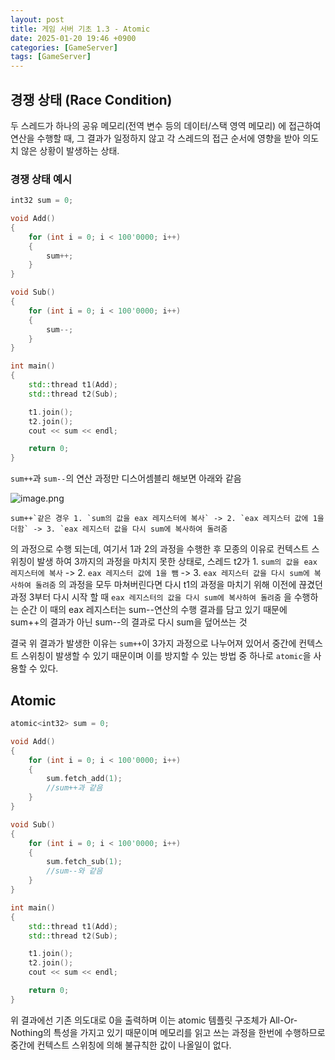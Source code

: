 ```yaml
---
layout: post
title: 게임 서버 기초 1.3 - Atomic
date: 2025-01-20 19:46 +0900
categories: [GameServer]
tags: [GameServer]
---
```




## 경쟁 상태 (Race Condition)

두 스레드가 하나의 공유 메모리(전역 변수 등의 데이터/스택 영역 메모리) 에 접근하여 연산을 수행할 때, 그 결과가 일정하지 않고 각 스레드의 접근 순서에 영향을 받아 의도치 않은 상황이 발생하는 상태.

 

### 경쟁 상태 예시

```cpp
int32 sum = 0;

void Add()
{
	for (int i = 0; i < 100'0000; i++)
	{
		sum++;
	}
}

void Sub()
{
	for (int i = 0; i < 100'0000; i++)
	{
		sum--;
	}
}

int main()
{
	std::thread t1(Add);
	std::thread t2(Sub);

	t1.join();
	t2.join();
	cout << sum << endl;

	return 0;
}
```

`sum++`과 `sum--`의 연산 과정만 디스어셈블리 해보면 아래와 같음

![image.png](https://cdn.inflearn.com/public/files/posts/c523ce05-add1-4ed1-b112-9a396bb05a93/ee2b04fe-abec-4bf6-b11d-5944ebfba719.png)

```
sum++`같은 경우 1. `sum의 값을 eax 레지스터에 복사` -> 2. `eax 레지스터 값에 1을 더함` -> 3. `eax 레지스터 값을 다시 sum에 복사하여 돌려줌
```

의 과정으로 수행 되는데, 여기서 1과 2의 과정을 수행한 후 모종의 이유로 컨텍스트 스위칭이 발생 하여 3까지의 과정을 마치지 못한 상태로, 스레드 t2가 1. `sum의 값을 eax 레지스터에 복사` -> 2. `eax 레지스터 값에 1을 뺌` -> 3. `eax 레지스터 값을 다시 sum에 복사하여 돌려줌` 의 과정을 모두 마쳐버린다면 다시 t1의 과정을 마치기 위해 이전에 끊겼던 과정 3부터 다시 시작 할 때 `eax 레지스터의 값을 다시 sum에 복사하여 돌려줌` 을 수행하는 순간 이 때의 eax 레지스터는 sum--연산의 수행 결과를 담고 있기 때문에 sum++의 결과가 아닌 sum--의 결과로 다시 sum을 덮어쓰는 것

 

결국 위 결과가 발생한 이유는 `sum++`이 3가지 과정으로 나누어져 있어서 중간에 컨텍스트 스위칭이 발생할 수 있기 때문이며 이를 방지할 수 있는 방법 중 하나로 `atomic`을 사용할 수 있다.

 

## Atomic

```cpp
atomic<int32> sum = 0;

void Add()
{
	for (int i = 0; i < 100'0000; i++)
	{
		sum.fetch_add(1);
		//sum++과 같음
	}
}

void Sub()
{
	for (int i = 0; i < 100'0000; i++)
	{
		sum.fetch_sub(1);
		//sum--와 같음
	}
}

int main()
{
	std::thread t1(Add);
	std::thread t2(Sub);

	t1.join();
	t2.join();
	cout << sum << endl;

	return 0;
}
```

위 결과에선 기존 의도대로 0을 출력하며 이는 atomic 템플릿 구조체가 All-Or-Nothing의 특성을 가지고 있기 때문이며 메모리를 읽고 쓰는 과정을 한번에 수행하므로 중간에 컨텍스트 스위칭에 의해 불규칙한 값이 나올일이 없다.
